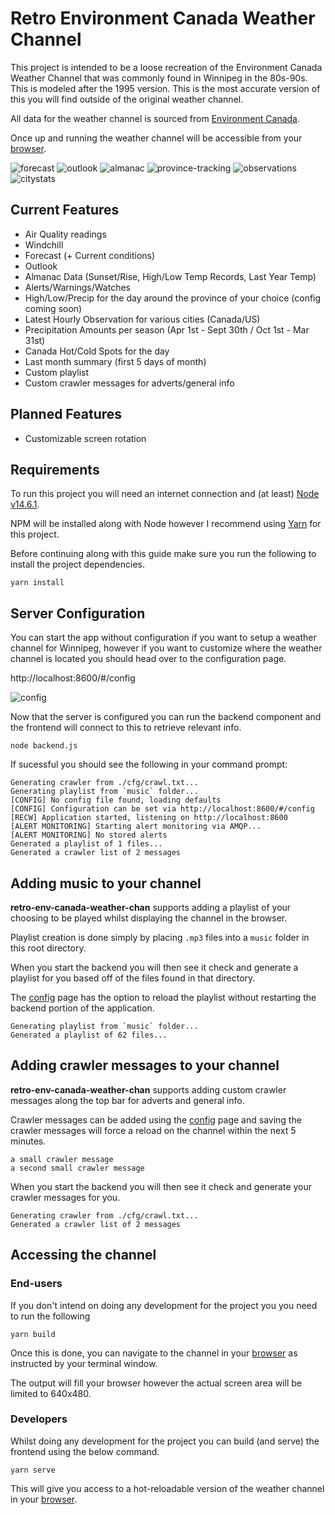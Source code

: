 # Retro Environment Canada Weather Channel

This project is intended to be a loose recreation of the Environment Canada Weather Channel that was commonly found in Winnipeg in the 80s-90s. This is modeled after the 1995 version. This is the most accurate version of this you will find outside of the original weather channel.

All data for the weather channel is sourced from [Environment Canada](https://weather.gc.ca/).

Once up and running the weather channel will be accessible from your [browser](http://localhost:8600/#/).

![forecast](images/forecast.png)
![outlook](images/outlook.png)
![almanac](images/almanac-temps.png)
![province-tracking](images/province-tracking.png)
![observations](images/observations.png)
![citystats](images/citystats.png)

## Current Features

- Air Quality readings
- Windchill
- Forecast (+ Current conditions)
- Outlook
- Almanac Data (Sunset/Rise, High/Low Temp Records, Last Year Temp)
- Alerts/Warnings/Watches
- High/Low/Precip for the day around the province of your choice (config coming soon)
- Latest Hourly Observation for various cities (Canada/US)
- Precipitation Amounts per season (Apr 1st - Sept 30th / Oct 1st - Mar 31st)
- Canada Hot/Cold Spots for the day
- Last month summary (first 5 days of month)
- Custom playlist
- Custom crawler messages for adverts/general info

## Planned Features

- Customizable screen rotation

## Requirements

To run this project you will need an internet connection and (at least) [Node v14.6.1](https://nodejs.org/en/download/).

NPM will be installed along with Node however I recommend using [Yarn](https://yarnpkg.com/) for this project.

Before continuing along with this guide make sure you run the following to install the project dependencies.

```
yarn install
```

## Server Configuration

You can start the app without configuration if you want to setup a weather channel for Winnipeg, however if you want to customize where the weather channel is located you should head over to the configuration page.

http://localhost:8600/#/config

![config](images/config.png)

Now that the server is configured you can run the backend component and the frontend will connect to this to retrieve relevant info.

```
node backend.js
```

If sucessful you should see the following in your command prompt:

```
Generating crawler from ./cfg/crawl.txt...
Generating playlist from `music` folder...
[CONFIG] No config file found, loading defaults
[CONFIG] Configuration can be set via http://localhost:8600/#/config
[RECW] Application started, listening on http://localhost:8600
[ALERT MONITORING] Starting alert monitoring via AMQP...
[ALERT MONITORING] No stored alerts
Generated a playlist of 1 files...
Generated a crawler list of 2 messages
```

## Adding music to your channel

**retro-env-canada-weather-chan** supports adding a playlist of your choosing to be played whilst displaying the channel in the browser.

Playlist creation is done simply by placing `.mp3` files into a `music` folder in this root directory.

When you start the backend you will then see it check and generate a playlist for you based off of the files found in that directory.

The [config](http://localhost:8600/#/config) page has the option to reload the playlist without restarting the backend portion of the application.

```
Generating playlist from `music` folder...
Generated a playlist of 62 files...
```

## Adding crawler messages to your channel

**retro-env-canada-weather-chan** supports adding custom crawler messages along the top bar for adverts and general info.

Crawler messages can be added using the [config](http://localhost:8600/#/config) page and saving the crawler messages will force a reload on the channel within the next 5 minutes.

```
a small crawler message
a second small crawler message
```

When you start the backend you will then see it check and generate your crawler messages for you.

```
Generating crawler from ./cfg/crawl.txt...
Generated a crawler list of 2 messages
```

## Accessing the channel

### End-users

If you don't intend on doing any development for the project you you need to run the following

```
yarn build
```

Once this is done, you can navigate to the channel in your [browser](http://localhost:8600/) as instructed by your terminal window.

The output will fill your browser however the actual screen area will be limited to 640x480.

### Developers

Whilst doing any development for the project you can build (and serve) the frontend using the below command.

```
yarn serve
```

This will give you access to a hot-reloadable version of the weather channel in your [browser](http://localhost:8080/).
